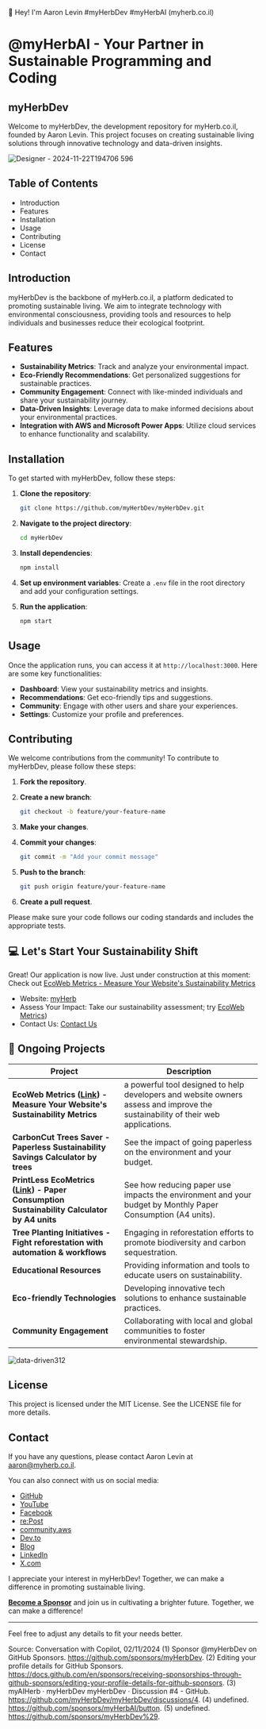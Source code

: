 👋 Hey! I'm Aaron Levin #myHerbDev #myHerbAI (myherb.co.il)

# @myHerbAI - Your Partner in Sustainable Programming and Coding 

## myHerbDev

Welcome to myHerbDev, the development repository for myHerb.co.il, founded by Aaron Levin. This project focuses on creating sustainable living solutions through innovative technology and data-driven insights.

![Designer - 2024-11-22T194706 596](https://github.com/user-attachments/assets/426413df-b51a-4cd6-b8ae-1288dea6abe3)


## Table of Contents

- Introduction
- Features
- Installation
- Usage
- Contributing
- License
- Contact

## Introduction

myHerbDev is the backbone of myHerb.co.il, a platform dedicated to promoting sustainable living. We aim to integrate technology with environmental consciousness, providing tools and resources to help individuals and businesses reduce their ecological footprint.

## Features

- **Sustainability Metrics**: Track and analyze your environmental impact.
- **Eco-Friendly Recommendations**: Get personalized suggestions for sustainable practices.
- **Community Engagement**: Connect with like-minded individuals and share your sustainability journey.
- **Data-Driven Insights**: Leverage data to make informed decisions about your environmental practices.
- **Integration with AWS and Microsoft Power Apps**: Utilize cloud services to enhance functionality and scalability.

## Installation

To get started with myHerbDev, follow these steps:

1. **Clone the repository**:
    ```bash
    git clone https://github.com/myHerbDev/myHerbDev.git
    ```

2. **Navigate to the project directory**:
    ```bash
    cd myHerbDev
    ```

3. **Install dependencies**:
    ```bash
    npm install
    ```

4. **Set up environment variables**:
    Create a `.env` file in the root directory and add your configuration settings.

5. **Run the application**:
    ```bash
    npm start
    ```

## Usage

Once the application runs, you can access it at `http://localhost:3000`. Here are some key functionalities:

- **Dashboard**: View your sustainability metrics and insights.
- **Recommendations**: Get eco-friendly tips and suggestions.
- **Community**: Engage with other users and share your experiences.
- **Settings**: Customize your profile and preferences.

## Contributing

We welcome contributions from the community! To contribute to myHerbDev, please follow these steps:

1. **Fork the repository**.
2. **Create a new branch**:
    ```bash
    git checkout -b feature/your-feature-name
    ```

3. **Make your changes**.
4. **Commit your changes**:
    ```bash
    git commit -m "Add your commit message"
    ```

5. **Push to the branch**:
    ```bash
    git push origin feature/your-feature-name
    ```

6. **Create a pull request**.

Please make sure your code follows our coding standards and includes the appropriate tests.

## 💻 Let's Start Your Sustainability Shift

Great! Our application is now live. Just under construction at this moment: Check out [EcoWeb Metrics - Measure Your Website's Sustainability Metrics](https://snazzy-banoffee-1a4526.netlify.app/)

- Website: [myHerb](https://myherb.co.il/)
- Assess Your Impact: Take our sustainability assessment; try [EcoWeb Metrics](https://snazzy-banoffee-1a4526.netlify.app/))
- Contact Us: [Contact Us](https://myherb.co.il/contact-us/)

## 🌟 Ongoing Projects

| **Project**                     | **Description**                                                                 |
|---------------------------------|---------------------------------------------------------------------------------|
| **EcoWeb Metrics ([Link](https://snazzy-banoffee-1a4526.netlify.app/)) - Measure Your Website's Sustainability Metrics**   | a powerful tool designed to help developers and website owners assess and improve the sustainability of their web applications. |
| **CarbonCut Trees Saver - Paperless Sustainability Savings Calculator by trees**   | See the impact of going paperless on the environment and your budget. |
| **PrintLess EcoMetrics ([Link](https://v0-print-less-eco-metrics-bud6sodkwjo-pxgq99wlt-myherbdev.vercel.app/)) - Paper Consumption Sustainability Calculator by A4 units**   | See how reducing paper use impacts the environment and your budget by Monthly Paper Consumption (A4 units). |
| **Tree Planting Initiatives - Fight reforestation with automation & workflows**   | Engaging in reforestation efforts to promote biodiversity and carbon sequestration. |
| **Educational Resources**       | Providing information and tools to educate users on sustainability.             |
| **Eco-friendly Technologies**   | Developing innovative tech solutions to enhance sustainable practices.          |
| **Community Engagement**        | Collaborating with local and global communities to foster environmental stewardship. |

![data-driven312](https://github.com/user-attachments/assets/e0f37c28-37e7-4040-8ceb-b65233c6860f)

## License

This project is licensed under the MIT License. See the LICENSE file for more details.

## Contact

If you have any questions, please contact Aaron Levin at aaron@myherb.co.il.

You can also connect with us on social media:
- [GitHub](https://github.com/sponsors/myHerbDev)
- [YouTube](https://www.youtube.com/@myherb)
- [Facebook](https://www.facebook.com/myHerb.co.il/)
- [re:Post](https://repost.aws/community/users/USg7NalzMxQcyy0w-VC6_jCg)
- [community.aws](https://community.aws/@myherb)
- [Dev.to](https://dev.to/myherb)
- [Blog](https://myherb.co.il)
- [LinkedIn](https://www.linkedin.com/company/myherb/)
- [X.com](https://twitter.com/myHerb1)

I appreciate your interest in myHerbDev! Together, we can make a difference in promoting sustainable living.

**[Become a Sponsor](https://github.com/sponsors/myHerbDev)** and join us in cultivating a brighter future. Together, we can make a difference!

---

Feel free to adjust any details to fit your needs better.

Source: Conversation with Copilot, 02/11/2024
(1) Sponsor @myHerbDev on GitHub Sponsors. https://github.com/sponsors/myHerbDev.
(2) Editing your profile details for GitHub Sponsors. https://docs.github.com/en/sponsors/receiving-sponsorships-through-github-sponsors/editing-your-profile-details-for-github-sponsors.
(3) myAIHerb · myHerbDev myHerbDev · Discussion #4 - GitHub. https://github.com/myHerbDev/myHerbDev/discussions/4.
(4) undefined. https://github.com/sponsors/myHerbAI/button.
(5) undefined. https://github.com/sponsors/myHerbDev%29.
